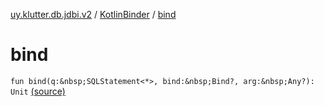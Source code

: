[uy.klutter.db.jdbi.v2](../index.md) / [KotlinBinder](index.md) / [bind](.)


# bind
`fun bind(q:&nbsp;SQLStatement<*>, bind:&nbsp;Bind?, arg:&nbsp;Any?): Unit` [(source)](https://github.com/kohesive/klutter/blob/master/db-jdbi-v2-jdk6/src/main/kotlin/uy/klutter/db/jdbi/v2/KotlinBinder.kt#L21)


